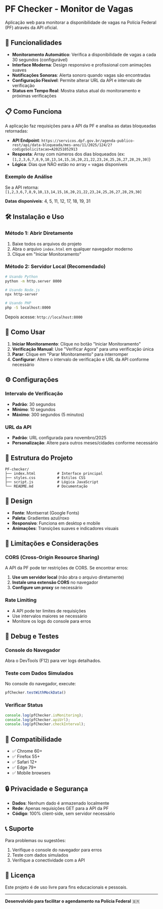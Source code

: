 # PF Checker - Monitor de Vagas

Aplicação web para monitorar a disponibilidade de vagas na Polícia Federal (PF) através da API oficial.

## 🚀 Funcionalidades

- **Monitoramento Automático**: Verifica a disponibilidade de vagas a cada 30 segundos (configurável)
- **Interface Moderna**: Design responsivo e profissional com animações suaves
- **Notificações Sonoras**: Alerta sonoro quando vagas são encontradas
- **Configuração Flexível**: Permite alterar URL da API e intervalo de verificação
- **Status em Tempo Real**: Mostra status atual do monitoramento e próximas verificações

## 📋 Como Funciona

A aplicação faz requisições para a API da PF e analisa as datas bloqueadas retornadas:

- **API Endpoint**: `https://servicos.dpf.gov.br/agenda-publico-rest/api/data-bloqueada/mes-ano/11/2025/124/2?codigoSolicitacao=A20251052913`
- **Resposta**: Array com números dos dias bloqueados (ex: `[1,2,3,6,7,8,9,10,13,14,15,16,20,21,22,23,24,25,26,27,28,29,30]`)
- **Lógica**: Dias que NÃO estão no array = vagas disponíveis

### Exemplo de Análise

Se a API retorna: `[1,2,3,6,7,8,9,10,13,14,15,16,20,21,22,23,24,25,26,27,28,29,30]`

**Datas disponíveis**: 4, 5, 11, 12, 17, 18, 19, 31

## 🛠️ Instalação e Uso

### Método 1: Abrir Diretamente
1. Baixe todos os arquivos do projeto
2. Abra o arquivo `index.html` em qualquer navegador moderno
3. Clique em "Iniciar Monitoramento"

### Método 2: Servidor Local (Recomendado)
```bash
# Usando Python
python -m http.server 8000

# Usando Node.js
npx http-server

# Usando PHP
php -S localhost:8000
```

Depois acesse: `http://localhost:8000`

## 🎯 Como Usar

1. **Iniciar Monitoramento**: Clique no botão "Iniciar Monitoramento"
2. **Verificação Manual**: Use "Verificar Agora" para uma verificação única
3. **Parar**: Clique em "Parar Monitoramento" para interromper
4. **Configurar**: Altere o intervalo de verificação e URL da API conforme necessário

## ⚙️ Configurações

### Intervalo de Verificação
- **Padrão**: 30 segundos
- **Mínimo**: 10 segundos
- **Máximo**: 300 segundos (5 minutos)

### URL da API
- **Padrão**: URL configurada para novembro/2025
- **Personalização**: Altere para outros meses/cidades conforme necessário

## 🔧 Estrutura do Projeto

```
PF-checker/
├── index.html          # Interface principal
├── styles.css          # Estilos CSS
├── script.js           # Lógica JavaScript
└── README.md           # Documentação
```

## 🎨 Design

- **Fonte**: Montserrat (Google Fonts)
- **Paleta**: Gradientes azul/roxo
- **Responsivo**: Funciona em desktop e mobile
- **Animações**: Transições suaves e indicadores visuais

## 🚨 Limitações e Considerações

### CORS (Cross-Origin Resource Sharing)
A API da PF pode ter restrições de CORS. Se encontrar erros:

1. **Use um servidor local** (não abra o arquivo diretamente)
2. **Instale uma extensão CORS** no navegador
3. **Configure um proxy** se necessário

### Rate Limiting
- A API pode ter limites de requisições
- Use intervalos maiores se necessário
- Monitore os logs do console para erros

## 🐛 Debug e Testes

### Console do Navegador
Abra o DevTools (F12) para ver logs detalhados.

### Teste com Dados Simulados
No console do navegador, execute:
```javascript
pfChecker.testWithMockData()
```

### Verificar Status
```javascript
console.log(pfChecker.isMonitoring);
console.log(pfChecker.apiUrl);
console.log(pfChecker.checkInterval);
```

## 📱 Compatibilidade

- ✅ Chrome 60+
- ✅ Firefox 55+
- ✅ Safari 12+
- ✅ Edge 79+
- ✅ Mobile browsers

## 🔒 Privacidade e Segurança

- **Dados**: Nenhum dado é armazenado localmente
- **Rede**: Apenas requisições GET para a API da PF
- **Código**: 100% client-side, sem servidor necessário

## 📞 Suporte

Para problemas ou sugestões:
1. Verifique o console do navegador para erros
2. Teste com dados simulados
3. Verifique a conectividade com a API

## 📄 Licença

Este projeto é de uso livre para fins educacionais e pessoais.

---

**Desenvolvido para facilitar o agendamento na Polícia Federal** 🇧🇷
